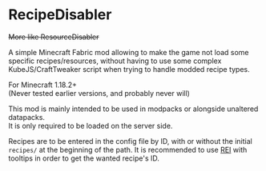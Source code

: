 # RecipeDisabler

~~More like ResourceDisabler~~

A simple Minecraft Fabric mod allowing to
make the game not load some specific
recipes/resources, without having to use
some complex KubeJS/CraftTweaker script
when trying to handle modded recipe types.

For Minecraft 1.18.2+<br>
(Never tested earlier versions,
and probably never will)

This mod is mainly intended to be used in
modpacks or alongside unaltered datapacks.
<br>It is only required to be loaded on
the server side.

Recipes are to be entered in the config
file by ID, with or without the initial
`recipes/` at the beginning of the path.
It is recommended to use
[REI](https://modrinth.com/mod/roughly-enough-items)
with tooltips in order to get the wanted
recipe's ID.